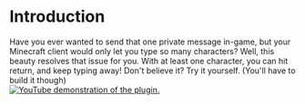 # Introduction
Have you ever wanted to send that one private message in-game, but your Minecraft client would only let you type so many characters? Well, this beauty resolves that issue for you. With at least one character, you can hit return, and keep typing away! Don't believe it? Try it yourself. (You'll have to build it though)    
[![YouTube demonstration of the plugin.](http://i.imgur.com/bNFQbrDl.jpg)](https://youtu.be/cvA8fisqcaQ)
